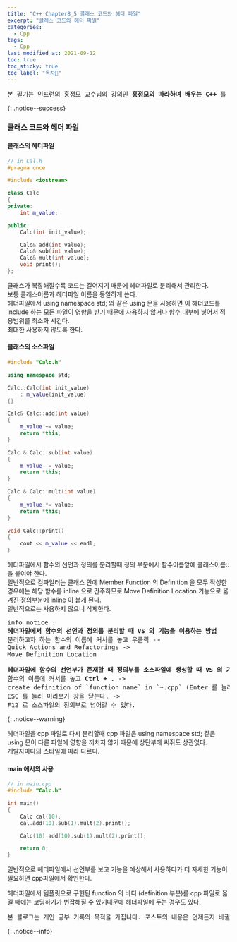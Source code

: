 ```yaml
---
title: "C++ Chapter8_5 클래스 코드와 헤더 파일"
excerpt: "클래스 코드와 헤더 파일"
categories:
  - Cpp
tags:
  - Cpp
last_modified_at: 2021-09-12
toc: true
toc_sticky: true
toc_label: "목차👀"
---
```


<pre>본 필기는 인프런의 홍정모 교수님의 강의인 <b>홍정모의 따라하며 배우는 C++</b> 를 듣고 작성합니다.</pre>{: .notice--success}

### 클래스 코드와 헤더 파일

#### 클래스의 헤더파일
```cpp
// in Cal.h  
#pragma once

#include <iostream>

class Calc
{
private:
    int m_value;

public:
    Calc(int init_value);

    Calc& add(int value);
    Calc& sub(int value);
    Calc& mult(int value);
    void print();
};
```
클래스가 복잡해질수록 코드는 길어지기 때문에 헤더파일로 분리해서 관리한다.    
보통 클래스이름과 헤더파일 이름을 동일하게 쓴다.    
헤더파일에서 using namespace std; 와 같은 using 문을 사용하면 이 헤더코드를 include 하는 모든 파일이 영향을 받기 때문에 사용하지 않거나 함수 내부에 넣어서 적용범위를 최소화 시킨다.    
최대한 사용하지 않도록 한다.

#### 클래스의 소스파일
```cpp
#include "Calc.h"

using namespace std;

Calc::Calc(int init_value)
    : m_value(init_value)
{}

Calc& Calc::add(int value)
{
    m_value += value;
    return *this;
}

Calc & Calc::sub(int value)
{
    m_value -= value;
    return *this;
}

Calc & Calc::mult(int value)
{
    m_value *= value; 
    return *this;
}

void Calc::print()
{
    cout << m_value << endl;
}
```
헤더파일에서 함수의 선언과 정의를 분리할때 정의 부분에서 함수이름앞에 클래스이름:: 을 붙여야 한다.    
일반적으로 컴파일러는 클래스 안에 Member Function 의 Definition 을 모두 작성한 경우에는 해당 함수를 inline 으로 간주하므로 Move Definition Location 기능으로 옮겨진 정의부분에 inline 이 붙게 된다.    
일반적으로는 사용하지 않으니 삭제한다.

<pre>info notice :
<b>헤더파일에서 함수의 선언과 정의를 분리할 때 VS 의 기능을 이용하는 방법</b>
분리하고자 하는 함수의 이름에 커서를 놓고 우클릭 -> 
Quick Actions and Refactorings -> 
Move Definition Location

<b>헤더파일에 함수의 선언부가 존재할 때 정의부를 소스파일에 생성할 때 VS 의 기능을 이용하는 방법</b>
함수의 이름에 커서를 놓고 <b>Ctrl + .</b> ->
create definition of `function name` in `~.cpp` (Enter 를 눌러서 바로 선택할 수 있다.) ->
ESC 를 눌러 미리보기 창을 닫는다. ->
F12 로 소스파일의 정의부로 넘어갈 수 있다.</pre>{: .notice--warning}

헤더파일을 cpp 파일로 다시 분리할때 cpp 파일은 using namespace std; 같은 using 문이 다른 파일에 영향을 끼치지 않기 때문에 상단부에 써줘도 상관없다.    
개발자마다의 스타일에 따라 다르다.

#### main 에서의 사용
```cpp
// in main.cpp
#include "Calc.h"

int main()
{
    Calc cal(10);
    cal.add(10).sub(1).mult(2).print();

    Calc(10).add(10).sub(1).mult(2).print();	

    return 0;
}
```
일반적으로 헤더파일에서 선언부를 보고 기능을 예상해서 사용하다가 더 자세한 기능이 필요하면 cpp파일에서 확인한다.

헤더파일에서 템플릿으로 구현된 function 의 바디 (definition 부분)를 cpp 파일로 옮길 때에는 코딩하기가 번잡해질 수 있기때문에 헤더파일에 두는 경우도 있다.

<pre>본 블로그는 개인 공부 기록의 목적을 가집니다. 포스트의 내용은 언제든지 바뀔 수 있습니다.</pre>{: .notice--info}